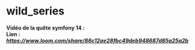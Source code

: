 # wild_series

**Vidéo de la quête symfony 14 :**  
**Lien :** ***https://www.loom.com/share/86c12ae28fbc49deb948687d85a25a2b***

